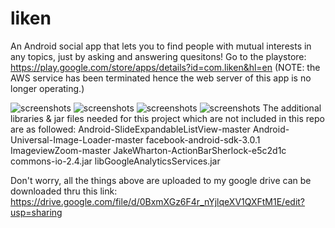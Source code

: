 liken
=====

An Android social app that lets you to find people with mutual interests in any topics, just by asking and answering quesitons! Go to the playstore: https://play.google.com/store/apps/details?id=com.liken&hl=en 
(NOTE: the AWS service has been terminated hence the web server of this app is no longer operating.)

![screenshots](https://raw2.github.com/luelue/liken/master/Screenshot_2013-10-08-22-26-54.png)
![screenshots](https://raw2.github.com/luelue/liken/master/Screenshot_2013-10-08-22-26-43.png)
![screenshots](https://raw2.github.com/luelue/liken/master/Screenshot_2013-10-08-22-27-33.png)
![screenshots](https://raw2.github.com/luelue/liken/master/Screenshot_2013-10-08-22-27-18.png)
The additional libraries & jar files needed for this project which are not included in this repo are as followed:
Android-SlideExpandableListView-master
Android-Universal-Image-Loader-master
facebook-android-sdk-3.0.1
ImageviewZoom-master
JakeWharton-ActionBarSherlock-e5c2d1c
commons-io-2.4.jar
libGoogleAnalyticsServices.jar


Don't worry, all the things above are uploaded to my google drive can be downloaded thru this link:
https://drive.google.com/file/d/0BxmXGz6F4r_nYjlqeXV1QXFtM1E/edit?usp=sharing
